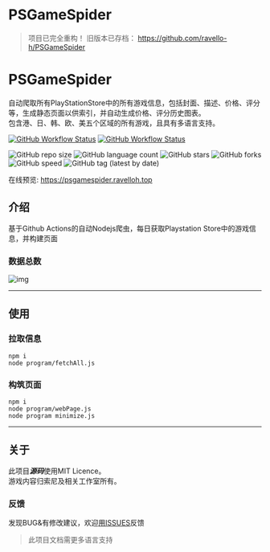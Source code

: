 # PSGameSpider

> 项目已完全重构！
> 旧版本已存档： https://github.com/ravello-h/PSGameSpider

# PSGameSpider
自动爬取所有PlayStationStore中的所有游戏信息，包括封面、描述、价格、评分等，生成静态页面以供索引，并自动生成价格、评分历史图表。  
包含港、日、韩、欧、美五个区域的所有游戏，且具有多语言支持。

[![GitHub Workflow Status](https://img.shields.io/github/actions/workflow/status/RavelloH/PSGameSpider/main.yml?label=update&style=for-the-badge)](https://github.com/RavelloH/PSGameSpider/actions/workflows/main.yml)
[![GitHub Workflow Status](https://img.shields.io/github/actions/workflow/status/RavelloH/PSGameSpider/releases.yml?label=releases&style=for-the-badge)](https://github.com/RavelloH/PSGameSpider/actions/workflows/releases.yml)

![GitHub repo size](https://img.shields.io/github/repo-size/RavelloH/PSGameSpider?style=for-the-badge)
![GitHub language count](https://img.shields.io/github/languages/count/RavelloH/PSGameSpider?style=for-the-badge)
![GitHub stars](https://img.shields.io/github/stars/RavelloH/PSGameSpider?style=for-the-badge)
![GitHub forks](https://img.shields.io/github/forks/RavelloH/PSGameSpider?style=for-the-badge)
![GitHub speed](https://img.shields.io/github/commit-activity/m/RavelloH/PSGameSpider?style=for-the-badge)
![GitHub tag (latest by date)](https://img.shields.io/github/v/tag/RavelloH/PSgameSpider?style=for-the-badge)

在线预览: https://psgamespider.ravelloh.top


## 介绍
基于Github Actions的自动Nodejs爬虫，每日获取Playstation Store中的游戏信息，并构建页面

### 数据总数

![img](https://img.shields.io/github/directory-file-count/RavelloH/PSGameSpider/origin/images?style=for-the-badge)  

<!-- readme-tree start -->
<!-- readme-tree end -->
 

----
## 使用

### 拉取信息  

```
npm i
node program/fetchAll.js
```

### 构筑页面
```
npm i
node program/webPage.js
node program minimize.js
```
----

## 关于
此项目***源码***使用MIT Licence。  
游戏内容归索尼及相关工作室所有。  

### 反馈
发现BUG&有修改建议，欢迎[用ISSUES](https://github.com/RavelloH/PSGameSpider/issues/new)反馈  

> 此项目文档需更多语言支持
